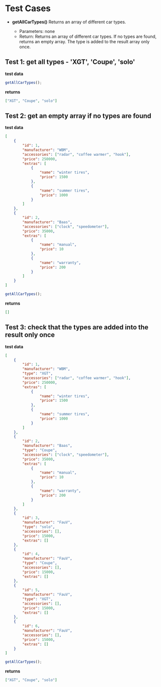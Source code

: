 # Test Cases

- **getAllCarTypes()**
  Returns an array of different car types.

  - Parameters: none
  - Return: Returns an array of different car types. If no types are found, returns an empty array. The type is added to the result array only once.

## Test 1: get all types - 'XGT', 'Coupe', 'solo'

**test data**

```js
getAllCarTypes();
```

**returns**

```json
["XGT", "Coupe", "solo"]
```

## Test 2: get an empty array if no types are found

**test data**

```json
[
	{
		"id": 1,
		"manufacturer": "WBM",
		"accessories": ["radar", "coffee warmer", "hook"],
		"price": 250000,
		"extras": [
			{
				"name": "winter tires",
				"price": 1500
			},
			{
				"name": "summer tires",
				"price": 1000
			}
		]
	},
	{
		"id": 2,
		"manufacturer": "Baas",
		"accessories": ["clock", "speedometer"],
		"price": 35000,
		"extras": [
			{
				"name": "manual",
				"price": 10
			},
			{
				"name": "warranty",
				"price": 200
			}
		]
	}
]
```

```js
getAllCarTypes();
```

**returns**

```json
[]
```

## Test 3: check that the types are added into the result only once

**test data**

```json
[
	{
		"id": 1,
		"manufacturer": "WBM",
		"type": "XGT",
		"accessories": ["radar", "coffee warmer", "hook"],
		"price": 250000,
		"extras": [
			{
				"name": "winter tires",
				"price": 1500
			},
			{
				"name": "summer tires",
				"price": 1000
			}
		]
	},
	{
		"id": 2,
		"manufacturer": "Baas",
		"type": "Coupe",
		"accessories": ["clock", "speedometer"],
		"price": 35000,
		"extras": [
			{
				"name": "manual",
				"price": 10
			},
			{
				"name": "warranty",
				"price": 200
			}
		]
	},
	{
		"id": 3,
		"manufacturer": "FauV",
		"type": "solo",
		"accessories": [],
		"price": 15000,
		"extras": []
	},
	{
		"id": 4,
		"manufacturer": "FauV",
		"type": "Coupe",
		"accessories": [],
		"price": 15000,
		"extras": []
	},
	{
		"id": 5,
		"manufacturer": "FauV",
		"type": "XGT",
		"accessories": [],
		"price": 15000,
		"extras": []
	},
	{
		"id": 6,
		"manufacturer": "FauV",
		"accessories": [],
		"price": 15000,
		"extras": []
	}
]
```

```js
getAllCarTypes();
```

**returns**

```json
["XGT", "Coupe", "solo"]
```
